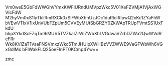 Vm0weE5GbFdWWGhVYmxKWFlURndUMVpzWkc5V01XeFZVMjA1VjAxWGVIcFdW
M2hyVm0xS1IyTkliRmRXCk0xSlFWbXhhUzJOc1duRldiRlpwQ2xKc1ZYaFhW
bVEwVTIxV1IxUnVUbFZpUm5CVVEyMUtSbGRZY0ZkWApTRUpFVmtSS1UxTkdU
bkpXYkdScFZqTm9iMUV5TVZkalZrWlZWbXhLVGdwaVZrbDZWa2QwWVdReFRr
Wk8KVlZaT1VsaFNSVmxzWkc5TmJHUlpXWHBzVVZWWE9VeGFWbWh6VGxGdlMx
bFlWakFLQ25oeFlnPT0KCmp4Yw==

zmc